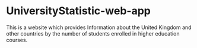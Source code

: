 # UniversityStatistic-web-app
This is a website which provides Information about the United Kingdom and other countries by the number of students enrolled in higher education courses.


